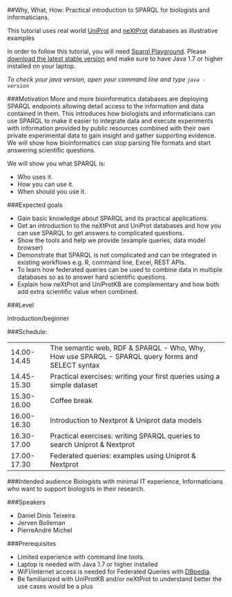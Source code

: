 ##Why, What, How: Practical introduction to SPARQL for biologists and informaticians. 

This tutorial uses real world [UniProt](http://www.uniprot.org) and [neXtProt](https://search.nextprot.org) databases as illustrative examples

In order to follow this tutorial, you will need <a href="https://github.com/calipho-sib/sparql-playground" target="_blank">Sparql Playground</a>. Please [download the latest stable version](https://github.com/calipho-sib/sparql-playground/archive/1.1.1.zip) and make sure to have Java 1.7 or higher installed on your laptop. 

*To check your java version, open your command line and type `java -version`*

###Motivation
More and more bioinformatics databases are deploying SPARQL endpoints allowing detail access to the information and data contained in them. This introduces how biologists and informaticians can use SPARQL to make it easier to integrate data and execute experiments with information provided by public resources combined with their own private experimental data to gain insight and gather supporting evidence. We will show how bioinformatics can stop parsing file formats and start answering scientific questions.

We will show you what SPARQL is:
* Who uses it.
* How you can use it.
* When should you use it.
 
###Expected goals
* Gain basic knowledge about SPARQL and its practical applications.
* Get an introduction to the neXtProt and UniProt databases and how you can use SPARQL to get answers to complicated questions.
* Show the tools and help we provide (example queries, data model browser)
* Demonstrate that SPARQL is not complicated and can be integrated in existing workflows e.g. R, command line, Excel, REST APIs.
* To learn how federated queries can be used to combine data in multiple databases so as to answer hard scientific questions.
* Explain how neXtProt and UniProtKB are complementary and how both add extra scientific value when combined.

###Level

Introduction/beginner

###Schedule:

|               |               |
| ------------- | ------------- |
| 14.00-14.45   |  The semantic web, RDF & SPARQL - Who, Why, How use SPARQL - SPARQL query forms and SELECT syntax |
| 14.45-15.30   | Practical exercises: writing your first queries using a simple dataset |
| 15.30-16.00   | Coffee break  |
| 16.00-16.30   | Introduction to Nextprot & Uniprot data models  |
| 16.30-17.00   | Practical exercises: writing SPARQL queries to search Uniprot & Nextprot |
| 17.00-17.30   | Federated queries: examples using Uniprot & Nextprot |

###Intended audience
Biologists with minimal IT experience, Informaticians who want to support biologists in their research.

###Speakers
* Daniel Dinis Teixeira
* Jerven Bolleman
* Pierre­André Michel 

###Prerequisites

* Limited experience with command line tools.
* Laptop is needed with Java 1.7 or higher installed
* WiFI/internet access is needed for Federated Queries with [DBpedia](http://wiki.dbpedia.org/).
* Be familiarized with UniProtKB and/or neXtProt to understand better the use cases would be a plus
